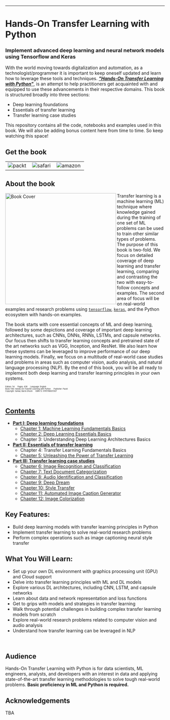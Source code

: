 ****************************************************************************************
# Hands-On Transfer Learning with Python
### Implement advanced deep learning and neural network models using Tensorflow and Keras

With the world moving towards digitalization and automation, as a technologist/programmer it is important to keep oneself updated and learn how to leverage these tools and techniques. [*__"Hands-On Transfer Learning with Python"__*](https://github.com/dipanjanS/hands-on-transfer-learning-with-python#contents), is an attempt to help practitioners get acquainted with and equipped to use these advancements in their respective domains. This book is structured broadly into three sections:
+ Deep learning foundations
+ Essentials of transfer learning
+ Transfer learning case studies

This repository contains all the code, notebooks and examples used in this book. We will also be adding bonus content here from time to time. So keep watching this space!


## Get the book
<table style="width:100%" >
  <tr>
    <td>
      <a target="_blank" href="https://www.packtpub.com/big-data-and-business-intelligence/hands-transfer-learning-python">
        <img src="./media/banners/packt_logo.png" alt="packt" align="left"/>
      </a>
    </td>
    <td>
      <a target="_blank" href="https://www.safaribooksonline.com/library/view/hands-on-transfer-learning/9781788831307">
        <img src="./media/banners/safari_logo.png" alt="safari" align="left"/>
      </a>
    </td>
    <td>
      <a target="_blank" href="https://www.amazon.com/Hands-Transfer-Learning-Python-TensorFlow-ebook/dp/B07CB455BF/ref=zg_bsnr_16977170011_71?_encoding=UTF8&psc=1&refRID=3VS8TYPZGN776BFEZJVG">
        <img src="./media/banners/amazon_logo.png" alt="amazon" align="left"/>
      </a>
    </td>
  </tr>
</table>

## About the book
<a target="_blank" href="#">
  <img src="./media/banners/front_cover.png" alt="Book Cover" width="350" align="left"/>
</a>

Transfer learning is a machine learning (ML) technique where knowledge gained during the training of one set of ML problems can be used to train other similar types of problems. The purpose of this book is two-fold. We focus on detailed coverage of deep learning and transfer learning, comparing and contrasting the two with easy-to-follow concepts and examples. The second area of focus will be on real-world examples and research problems using [`tensorflow`](https://www.tensorflow.org/), [`keras`](https://keras.io/), and the Python ecosystem with hands-on examples.

The book starts with core essential concepts of ML and deep learning, followed by some depictions and coverage of important deep learning architectures, such as CNNs, DNNs, RNNs, LSTMs, and capsule networks. Our focus then shifts to transfer learning concepts and pretrained state of the art networks such as VGG, Inception, and ResNet. We also learn how these systems can be leveraged to improve performance of our deep learning models. Finally, we focus on a multitude of real-world case studies and problems in areas such as computer vision, audio analysis, and natural language processing (NLP). By the end of this book, you will be all ready to implement both deep learning and transfer learning principles in your own systems.

<div style='font-size:0.5em;'><sup>
Edition: 1st &emsp; Pages: 438 &emsp; Language: English<br/>
Book Title: Hands-On Transfer Learning with Python &emsp; Publisher: Packt<br/>
Copyright: Sarkar, Bali & Ghosh &emsp; ISBN 13: 9781788831307<br/>
</div>


<br/>

## [Contents](https://github.com/dipanjanS/hands-on-transfer-learning-with-python/tree/master/notebooks#book-contents)  

 - [__Part I: Deep learning foundations__](https://github.com/dipanjanS/hands-on-transfer-learning-with-python/tree/master/notebooks#part-i-deep-learning-foundations)
    - [Chapter 1: Machine Learning Fundamentals Basics](https://github.com/dipanjanS/hands-on-transfer-learning-with-python/tree/master/notebooks/Ch01%20-%20Machine%20Learning%20Fundamentals)
    - [Chapter 2: Deep Learning Essentials Basics](https://github.com/dipanjanS/hands-on-transfer-learning-with-python/tree/master/notebooks/Ch02%20-%20Deep%20Learning%20Essentials)
    - Chapter 3: Understanding Deep Learning Architectures Basics
 - [__Part II: Essentials of transfer learning__](https://github.com/dipanjanS/hands-on-transfer-learning-with-python/tree/master/notebooks#part-ii-essentials-of-transfer-learning)
    - Chapter 4: Transfer Learning Fundamentals Basics
    - [Chapter 5: Unleashing the Power of Transfer Learning](https://github.com/dipanjanS/hands-on-transfer-learning-with-python/tree/master/notebooks/Ch05%20-%20Unleash%20the%20Power%20of%20Transfer%20Learning)
 - [__Part III: Transfer learning case studies__](https://github.com/dipanjanS/hands-on-transfer-learning-with-python/tree/master/notebooks#part-iii-transfer-learning-case-studies)
    - [Chapter 6: Image Recognition and Classification](https://github.com/dipanjanS/hands-on-transfer-learning-with-python/tree/master/notebooks/Ch06%20-%20Image%20Recognition%20and%20Classification)
    - [Chapter 7: Text Document Categorization](https://github.com/dipanjanS/hands-on-transfer-learning-with-python/tree/master/notebooks/Ch07%20-%20Text%20Document%20Categorization)
    - [Chapter 8: Audio Identification and Classification](https://github.com/dipanjanS/hands-on-transfer-learning-with-python/tree/master/notebooks/Ch08%20-%20Audio%20Identification%20and%20Categorization)
    - [Chapter 9: Deep Dream](https://github.com/dipanjanS/hands-on-transfer-learning-with-python/tree/master/notebooks/Ch09%20-%20Deep%20Dream)
    - [Chapter 10: Style Transfer](https://github.com/dipanjanS/hands-on-transfer-learning-with-python/tree/master/notebooks/Ch10%20-%20Neural%20Style%20Transfer)
    - [Chapter 11: Automated Image Caption Generator](https://github.com/dipanjanS/hands-on-transfer-learning-with-python/tree/master/notebooks/Ch11%20-%20Automated%20Image%20Caption%20Generator)
    - [Chapter 12: Image Colorization](https://github.com/dipanjanS/hands-on-transfer-learning-with-python/tree/master/notebooks/Ch12%20-%20Image%20Colorization)


## Key Features:
+ Build deep learning models with transfer learning principles in Python
+ Implement transfer learning to solve real-world research problems
+ Perform complex operations such as image captioning neural style transfer

## What You Will Learn:
+ Set up your own DL environment with graphics processing unit (GPU) and Cloud support
+ Delve into transfer learning principles with ML and DL models
+ Explore various DL architectures, including CNN, LSTM, and capsule networks
+ Learn about data and network representation and loss functions
+ Get to grips with models and strategies in transfer learning
+ Walk through potential challenges in building complex transfer learning models from scratch
+ Explore real-world research problems related to computer vision and audio analysis
+ Understand how transfer learning can be leveraged in NLP

<br/>

## Audience
Hands-On Transfer Learning with Python is for data scientists, ML engineers, analysts, and developers with an interest in data and applying state-of-the-art transfer learning methodologies to solve tough real-world problems.
__Basic proficiency in ML and Python is required.__

## Acknowledgements
TBA
